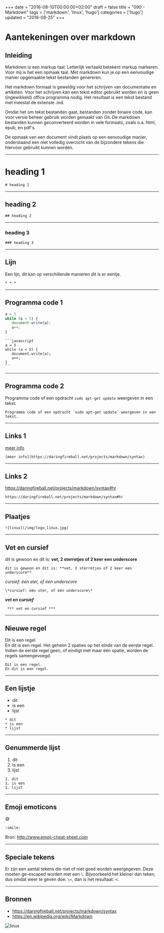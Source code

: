 +++
date = "2016-08-10T00:00:00+02:00"
draft = false
title = "090 - Markdown"
tags = ['markdown', 'linux', 'hugo']
categories = ['hugo']
updated = "2016-08-25"
+++

# Aantekeningen over markdown 


## Inleiding
Markdown is een markup taal. Letterlijk vertaald betekent markup markeren. Voor
mij is het een opmaak taal. Met markdown kun je op een eenvoudige manier
opgemaakte tekst bestanden genereren.

Het markdown formaat is geweldig voor het schrijven van documentatie en artikelen.
Voor het schrijven kan een tekst editor gebruikt worden en is geen (ingewikkeld) 
office programma nodig.
Het resultaat is een tekst bestand met meestal de extensie .md.

Omdat het om tekst bestanden gaat, bestanden zonder binaire code, kan 
voor versie beheer gebruik worden gemaakt van Git. De markdown bestanden 
kunnen geconverteerd worden in vele formaats, zoals o.a. html, epub, en pdf's.

De opmaak van een document vindt plaats op een eenvoudige manier, onderstaand
een niet volledig overzicht van de bijzondere tekens die hiervoor gebruikt
kunnen worden.



* * * 

# heading 1
```
# heading 1
```

* * * 

## heading 2
```
## heading 2
```

* * * 

### heading 3
```
### heading 3
```

* * * 

## Lijn

Een lijn, dit kan op verschillende manieren dit is er eentje.
```
* * * 
```

* * * 

## Programma code 1

```javascript
a = 5
while (a < 5) {
   document.write(a);
   a++;
}
```

````
```javascript
a = 5
while (a < 5) {
   document.write(a);
   a++;
}
```
````


* * * 

## Programma code 2

Programma code of een opdracht `sudo apt-get update` weergeven in een tekst.

```
Programma code of een opdracht `sudo apt-get update` weergeven in een tekst.
```


* * * 

## Links 1

[meer info](https://daringfireball.net/projects/markdown/syntax)
```
[meer info](https://daringfireball.net/projects/markdown/syntax)
```

* * * 


## Links 2

https://daringfireball.net/projects/markdown/syntax#hr

```
https://daringfireball.net/projects/markdown/syntax#hr
```


* * * 
## Plaatjes

```
![linux](/img/logo_linux.jpg)
```

* * * 

## Vet en cursief

dit is gewoon en dit is: **vet, 2 sterretjes of 2 keer een underscore**
```
dit is gewoon en dit is: **vet, 2 sterretjes of 2 keer een underscore**
```

*cursief: één ster, of één underscore*
```
\*cursief: één ster, of één underscore\*
```

***vet en cursief***
```
 *** vet en cursief ***
```


* * * 
## Nieuwe regel
Dit is een regel.  
En dit is een regel. Het geheim 2 spaties op het einde van de eerste regel. Indien de eerste regel geen, of eindigt
met maar één spatie, worden de regels samengevoegd.
```
Dit is een regel.  
En dit is een regel. 
```


* * * 
## Een lijstje

* dit 
* is een
* lijst

```
* dit 
* is een
* lijst
```


* * * 
## Genummerde lijst

1. dit
1. is een
1. lijst

```
1. dit
1. is een
1. lijst
```

* * * 

## Emoji emoticons


:smile:


```bash
:smile:
```


Bron: http://www.emoji-cheat-sheet.com


* * * 
## Speciale tekens
Er zijn een aantal tekens die niet of niet goed worden weergegeven. Deze moeten
ge-escaped worden met een `\`.
Bijvoorbeeld het kleiner dan teken, dus omdat weer te geven doe: `\<`, dan is
het resultaat: \<.


* * *
## Bronnen
* https://daringfireball.net/projects/markdown/syntax
* https://en.wikipedia.org/wiki/Markdown


![linux](/img/logo_linux.jpg)

